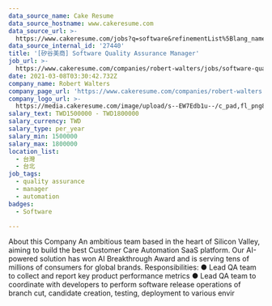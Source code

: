 ```yaml
---
data_source_name: Cake Resume
data_source_hostname: www.cakeresume.com
data_source_url: >-
  https://www.cakeresume.com/jobs?q=software&refinementList%5Blang_name%5D%5B0%5D=English&refinementList%5Bsalary_type%5D=per_year&range%5Bsalary_range%5D%5Bmin%5D=1000000&page=2
data_source_internal_id: '27440'
title: '[矽谷美商] Software Quality Assurance Manager'
job_url: >-
  https://www.cakeresume.com/companies/robert-walters/jobs/software-quality-assurance-manager
date: 2021-03-08T03:30:42.732Z
company_name: Robert Walters
company_page_url: 'https://www.cakeresume.com/companies/robert-walters'
company_logo_url: >-
  https://media.cakeresume.com/image/upload/s--EW7Edb1u--/c_pad,fl_png8,h_200,w_200/v1600053194/xc6aglyvacjd8nwbof70.png
salary_text: TWD1500000 - TWD1800000
salary_currency: TWD
salary_type: per_year
salary_min: 1500000
salary_max: 1800000
location_list:
  - 台灣
  - 台北
job_tags:
  - quality assurance
  - manager
  - automation
badges:
  - Software

---
```


About this Company An ambitious team based in the heart of Silicon Valley, aiming to build the best Customer Care Automation SaaS platform. Our AI-powered solution has won AI Breakthrough Award and is serving tens of millions of consumers for global brands. Responsibilities: ● Lead QA team to collect and report key product performance metrics ● Lead QA team to coordinate with developers to perform software release operations of branch cut, candidate creation, testing, deployment to various envir